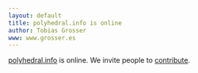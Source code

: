 ```yaml
---
layout: default
title: polyhedral.info is online
author: Tobias Grosser
www: www.grosser.es
---
```


[polyhedral.info](http://polyhedral.info) is online.
We invite people to [contribute](/contribute.html).

